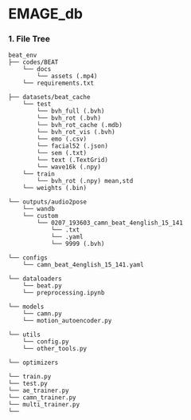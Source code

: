# EMAGE_db

### 1. File Tree
    beat_env
    ├── codes/BEAT
        └── docs
            └── assets (.mp4)
        └── requirements.txt

    ├── datasets/beat_cache
        └── test
            └── bvh_full (.bvh)
            └── bvh_rot (.bvh)
            └── bvh_rot_cache (.mdb)
            └── bvh_rot_vis (.bvh)
            └── emo (.csv)
            └── facial52 (.json)
            └── sem (.txt)
            └── text (.TextGrid)
            └── wave16k (.npy)
        └── train 
            └── bvh_rot (.npy) mean,std
        └── weights (.bin)
        
    └── outputs/audio2pose
        └── wandb   
        └── custom   
            └── 0207_193603_camn_beat_4english_15_141 
                └── .txt
                └── .yaml
                └── 9999 (.bvh)

    └── configs
        └── camn_beat_4english_15_141.yaml

    └── dataloaders
        └── beat.py   
        └── preprocessing.ipynb

    └── models
        └── camn.py   
        └── motion_autoencoder.py   

    └── utils
        └── config.py   
        └── other_tools.py

    └── optimizers   
    
    └── train.py
    └── test.py
    └── ae_trainer.py   
    └── camn_trainer.py   
    └── multi_trainer.py   
    └──    
    
    
                       
